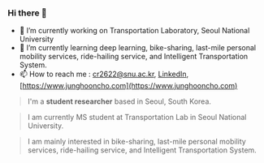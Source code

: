 ### Hi there 👋
- 🔭 I’m currently working on Transportation Laboratory, Seoul National University
- 🌱 I’m currently learning deep learning, bike-sharing, last-mile personal mobility services, ride-hailing service, and Intelligent Transportation System.
- 📫 How to reach me : [cr2622@snu.ac.kr](mailto:cr2622@snu.ac.kr), [LinkedIn](https://www.linkedin.com/in/junghoon-cho/), [https://www.junghooncho.com](https://www.junghooncho.com)
<!--
**cr2622/cr2622** is a ✨ _special_ ✨ repository because its `README.md` (this file) appears on your GitHub profile.

Here are some ideas to get you started:

- 🔭 I’m currently working on ...
- 🌱 I’m currently learning ...
- 👯 I’m looking to collaborate on ...
- 🤔 I’m looking for help with ...
- 💬 Ask me about ...
- 📫 How to reach me: ...
- 😄 Pronouns: ...
- ⚡ Fun fact: ...
-->
> I'm a **student researcher** based in Seoul, South Korea.

> I am currently MS student at Transportation Lab in Seoul National University.

> I am mainly interested in bike-sharing, last-mile personal mobility services, ride-hailing service, and Intelligent Transportation System.

<!--
# ☎️ Contact information

📧 School Email: cr2622@snu.ac.kr

📧 Personal Email: junghooncho@kakao.com

🔗 [LinkedIn](https://www.linkedin.com/in/junghoon-cho/)

---

# **👩🏻‍💻** Work experience

## Planning and Operation Manager

Teach For Korea*, Seoul – (2019 - 2020, 13 mos)*

- Planning and Operation Manager

## TADA Business Development Internship

VCNC*, Seoul – (Jun 2019 - Aug 2019, 3 mos)*

- TADA, the largest ride-hailing service in Korea
- Operation management for TADA Air, Private, and VIP VAN
- Business development

## Squad Leader (Sergeant)

Republic of Korea Army*, Yeoncheon – (Jul 2016 - Apr 2018, 21 mos)*

## Principal Teacher (Mathematics) & Financial Lead Manager

Teach For Korea*, Seoul – (2015 - 2016, 13 mos)*

- Teaching student Math for over 200 hours in Seong-buk School
- Awarded as the Best Mentor of the month (twice)
- Financial Lead Manager (8 mos)
- Principal of Seong-buk School (2 mos)

---

# 🛠 Skills

## 💻 Technology

### Python ⭐️⭐️⭐️⭐️

- My main programming language
- I have worked with it for over 12 months.
- I've used it along with Pandas, Numpy, Scikit-learn, Pytorch, and Tensorflow
- Big Data processing
- Constructing Deep learning framework

### R  ⭐️⭐️⭐️⭐️

- Mainly use it for data analysis
- Familiar with several packages

---

## 🗣 Languages

### Korean 🇰🇷

Native speaker

### English 🇺🇸🇬🇧

Intermediate speaker

---

# 📜 Paper works

- Ham, S. W., Cho, J. H., & Kim, D. K. (2020). Spatiotemporal Demand Prediction Model for Personal Mobility with Latent Feature and Deep Learning: Considering its Intrinsic Features. In Preparation.
- Cho, J. H., Ham, S. W., & Kim, D. K. (2020). Prediction on Bike-Sharing Hourly Demand using Graph Convolutional Neural Network and Public Transit Usage Data. In Preparation.
- Cho, J. H., & Kim, D. K. (2020). Efficiency Comparison of Public Bike Repositioning Strategies based on Predicted Demand Patterns. In Preparation.
- Cho, J. H., & Kim, D. K. (2019). Information Provision Strategy on Taxi Vacancy Rate to Motigate Imbalance between Demand and Supply.

---

# 📚 Education

## Master **of Science in Civil and Environmental Engineering**

Seoul National University*, Seoul – (2020 - current)*

## **Bachelor of Science in Civil and Environmental Engineering**

Seoul National University*, Seoul – (2014 - 2020, 6 yrs)*

-->
